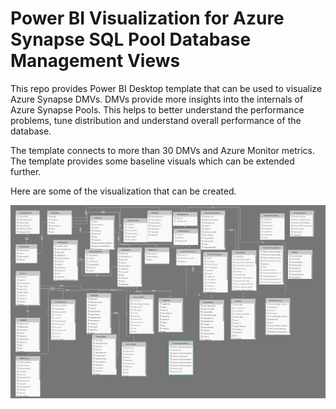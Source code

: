 # Power BI Visualization for Azure Synapse SQL Pool Database Management Views

This repo provides Power BI Desktop template that can be used to visualize Azure Synapse DMVs. DMVs provide more insights into the internals of Azure Synapse Pools. This helps to better understand the performance problems, tune distribution and understand overall performance of the database. 

The template connects to more than 30 DMVs and Azure Monitor metrics. The template provides some baseline visuals which can be extended further. 


Here are some of the visualization that can be created. 


![DMVs](https://github.com/anildwarepo/azuresynapsedmvs/raw/main/imgs/DMV%20relationship.png)